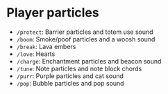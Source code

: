 # Player particles

* `/protect`: Barrier particles and totem use sound
* `/boom`: Smoke/poof particles and a woosh sound
* `/break`: Lava embers
* `/love`: Hearts
* `/charge`: Enchantment particles and beacon sound
* `/tune`: Note particles and note block chords
* `/purr`: Purple particles and cat sound
* `/pop`: Bubble particles and pop sound
